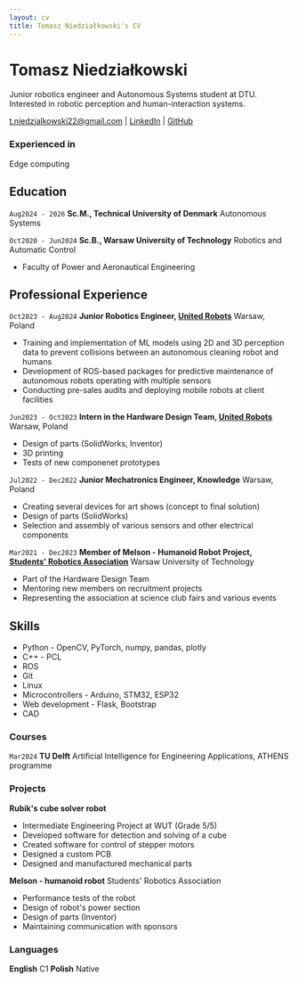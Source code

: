 ```yaml
---
layout: cv
title: Tomasz Niedziałkowski's CV
---
```

# Tomasz Niedziałkowski
Junior robotics engineer and Autonomous Systems student at DTU. Interested in robotic perception and human-interaction systems. 

<div id="webaddress">
<a href="t.niedzialkowski22@gmail.com">t.niedzialkowski22@gmail.com</a>
| <a href="https://www.linkedin.com/in/tomasz-niedzialkowski/">LinkedIn</a>
| <a href="https://github.com/moskitoo">GitHub</a>
</div>

### Experienced in

Edge computing

## Education

`Aug2024 - 2026`
__Sc.M., Technical University of Denmark__ Autonomous Systems

`Oct2020 - Jun2024`
__Sc.B., Warsaw University of Technology__ Robotics and Automatic Control

- Faculty of Power and Aeronautical Engineering

## Professional Experience

`Oct2023 - Aug2024`
__Junior Robotics Engineer, [United Robots](https://unitedrobots.co/)__ Warsaw, Poland

- Training and implementation of ML models using 2D and 3D perception data to prevent collisions between an autonomous cleaning robot and humans
- Development of ROS-based packages for predictive maintenance of autonomous robots operating with multiple sensors
- Conducting pre-sales audits and deploying mobile robots at client facilities

`Jun2023 - Oct2023`
__Intern in the Hardware Design Team, [United Robots](https://unitedrobots.co/)__ Warsaw, Poland

- Design of parts (SolidWorks, Inventor)
- 3D printing
- Tests of new componenet prototypes

`Jul2022 - Dec2022`
__Junior Mechatronics Engineer, Knowledge__ Warsaw, Poland

-  Creating several devices for art shows (concept to final solution)
-  Design of parts (SolidWorks)
-  Selection and assembly of various sensors and other electrical components

`Mar2021 - Dec2023`
__Member of Melson - Humanoid Robot Project, [Students' Robotics Association](https://knr.edu.pl/)__ Warsaw University of Technology

-  Part of the Hardware Design Team
-  Mentoring new members on recruitment projects
-  Representing the association at science club fairs and various events

## Skills

-  Python - OpenCV, PyTorch, numpy, pandas, plotly
-  C++ - PCL
-  ROS
-  Git
-  Linux
-  Microcontrollers - Arduino, STM32, ESP32
-  Web development - Flask, Bootstrap
-  CAD

### Courses

`Mar2024`
__TU Delft__ Artificial Intelligence for Engineering Applications, ATHENS programme

### Projects

__Rubik's cube solver robot__ 
- Intermediate Engineering Project at WUT (Grade 5/5)
- Developed software for detection and solving of a cube
- Created software for control of stepper motors
- Designed a custom PCB
- Designed and manufactured mechanical parts
  
__Melson - humanoid robot__ Students' Robotics Association
- Performance tests of the robot
- Design of robot's power section
- Design of parts (Inventor)
- Maintaining communication with sponsors

### Languages

__English__ C1
__Polish__ Native

<!-- ### Footer

Last updated: July 2024 -->


